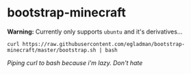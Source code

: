 # bootstrap-minecraft

**Warning:** Currently only supports `ubuntu` and it's derivatives...

```
curl https://raw.githubusercontent.com/egladman/bootstrap-minecraft/master/bootstrap.sh | bash
```

*Piping curl to bash because i'm lazy. Don't hate*
